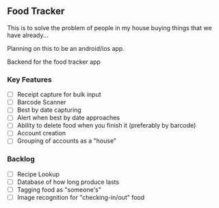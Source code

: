 ## Food Tracker
This is to solve the problem of people in my house buying things that we have already...

Planning on this to be an android/ios app.

Backend for the food tracker app

### Key Features
- [ ] Receipt capture for bulk input
- [ ] Barcode Scanner
- [ ] Best by date capturing
- [ ] Alert when best by date approaches
- [ ] Ability to delete food when you finish it (preferably by barcode)
- [ ] Account creation
- [ ] Grouping of accounts as a "house"

### Backlog
- [ ] Recipe Lookup
- [ ] Database of how long produce lasts
- [ ] Tagging food as "someone's"
- [ ] Image recognition for "checking-in/out" food
